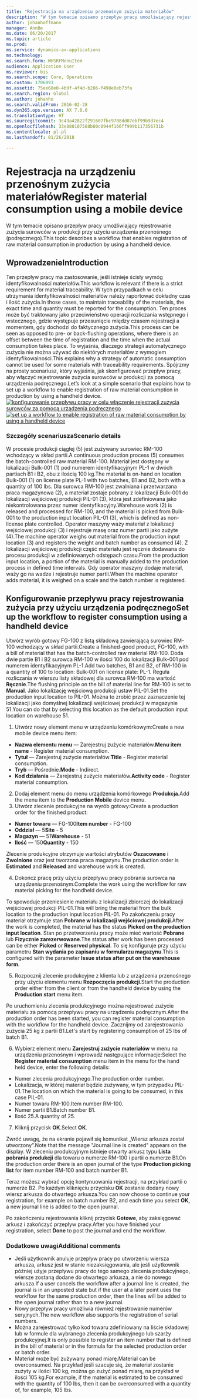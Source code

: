 ```yaml
---
title: "Rejestracja na urządzeniu przenośnym zużycia materiałów"
description: "W tym temacie opisano przepływ pracy umożliwiający rejestrowanie zużycia surowców w produkcji przy użyciu urządzenia przenośnego (podręcznego)."
author: johanhoffmann
manager: AnnBe
ms.date: 06/20/2017
ms.topic: article
ms.prod: 
ms.service: dynamics-ax-applications
ms.technology: 
ms.search.form: WHSRFMenuItem
audience: Application User
ms.reviewer: bis
ms.search.scope: Core, Operations
ms.custom: 1706093
ms.assetid: 75ee68e0-4b9f-4f4d-b286-f498e0eb73fa
ms.search.region: Global
ms.author: johanho
ms.search.validFrom: 2016-02-28
ms.dyn365.ops.version: AX 7.0.0
ms.translationtype: HT
ms.sourcegitcommit: 3c43a42822f291607fbc9708dd07ebf99b9d7ec4
ms.openlocfilehash: 33e880107588b80c0944f166ff999b117356731b
ms.contentlocale: pl-pl
ms.lasthandoff: 01/26/2018

---
```


# <a name="register-material-consumption-using-a-mobile-device"></a><span data-ttu-id="61017-103">Rejestracja na urządzeniu przenośnym zużycia materiałów</span><span class="sxs-lookup"><span data-stu-id="61017-103">Register material consumption using a mobile device</span></span>
<span data-ttu-id="61017-104">W tym temacie opisano przepływ pracy umożliwiający rejestrowanie zużycia surowców w produkcji przy użyciu urządzenia przenośnego (podręcznego).</span><span class="sxs-lookup"><span data-stu-id="61017-104">This topic describes a workflow that enables registration of raw material consumption in production by using a handheld device.</span></span>

<a name="introduction"></a><span data-ttu-id="61017-105">Wprowadzenie</span><span class="sxs-lookup"><span data-stu-id="61017-105">Introduction</span></span>
------------

<span data-ttu-id="61017-106">Ten przepływ pracy ma zastosowanie, jeśli istnieje ścisły wymóg identyfikowalności materiałów.</span><span class="sxs-lookup"><span data-stu-id="61017-106">This workflow is relevant if there is a strict requirement for material traceability.</span></span> <span data-ttu-id="61017-107">W tych przypadkach w celu utrzymania identyfikowalności materiałów należy raportować dokładny czas i ilość zużycia.</span><span class="sxs-lookup"><span data-stu-id="61017-107">In those cases, to maintain traceability of the materials, the exact time and quantity must be reported for the consumption.</span></span> <span data-ttu-id="61017-108">Ten proces może być traktowany jako przeciwieństwo operacji rozliczania wstępnego i wstecznego, gdzie występuje przesunięcie między czasem rejestracji a momentem, gdy dochodzi do faktycznego zużycia.</span><span class="sxs-lookup"><span data-stu-id="61017-108">This process can be seen as opposed to pre- or back-flushing operations, where there is an offset between the time of registration and the time when the actual consumption takes place.</span></span> <span data-ttu-id="61017-109">To wyjaśnia, dlaczego strategii automatycznego zużycia nie można używać do niektórych materiałów z wymogiem identyfikowalności.</span><span class="sxs-lookup"><span data-stu-id="61017-109">This explains why a strategy of automatic consumption cannot be used for some materials with traceability requirements.</span></span> <span data-ttu-id="61017-110">Spójrzmy na prosty scenariusz, który wyjaśnia, jak skonfigurować przepływ pracy, aby włączyć rejestrowanie zużycia surowców w produkcji za pomocą urządzenia podręcznego.</span><span class="sxs-lookup"><span data-stu-id="61017-110">Let’s look at a simple scenario that explains how to set up a workflow to enable registration of raw material consumption in production by using a handheld device.</span></span> <span data-ttu-id="61017-111">[![konfigurowanie przepływu pracy w celu włączenie rejestracji zużycia surowców za pomocą urządzenia podręcznego](./media/scenario3.png)](./media/scenario3.png)</span><span class="sxs-lookup"><span data-stu-id="61017-111">[![set up a workflow to enable registration of raw material consumption by using a handheld device](./media/scenario3.png)](./media/scenario3.png)</span></span>

### <a name="scenario-details"></a><span data-ttu-id="61017-112">Szczegóły scenariusza</span><span class="sxs-lookup"><span data-stu-id="61017-112">Scenario details</span></span>

<span data-ttu-id="61017-113">W procesie produkcji ciągłej (5) jest zużywany surowiec RM-100 wchodzący w skład partii.</span><span class="sxs-lookup"><span data-stu-id="61017-113">A continuous production process (5) consumes the batch-controlled raw material RM-100.</span></span> <span data-ttu-id="61017-114">Materiał jest dostępny w lokalizacji Bulk-001 (1) pod numerem identyfikacyjnym PL-1 w dwóch partiach B1 i B2, obu z ilością 100 kg.</span><span class="sxs-lookup"><span data-stu-id="61017-114">The material is on-hand on location Bulk-001 (1) on license plate PL-1 with two batches, B1 and B2, both with a quantity of 100 lbs.</span></span> <span data-ttu-id="61017-115">Dla surowca RM-100 jest zwalniana i przetwarzana praca magazynowa (2), a materiał zostaje pobrany z lokalizacji Bulk-001 do lokalizacji wejściowej produkcji PIL-01 (3), która jest zdefiniowana jako niekontrolowana przez numer identyfikacyjny.</span><span class="sxs-lookup"><span data-stu-id="61017-115">Warehouse work (2) is released and processed for RM-100, and the material is picked from Bulk-001 to the production input location PIL-01 (3), which is defined as non-license plate controlled.</span></span> <span data-ttu-id="61017-116">Operator maszyny waży materiał z lokalizacji wejściowej produkcji (3) i rejestruje masę oraz numer partii jako zużyte (4).</span><span class="sxs-lookup"><span data-stu-id="61017-116">The machine operator weighs out material from the production input location (3) and registers the weight and batch number as consumed (4).</span></span> <span data-ttu-id="61017-117">Z lokalizacji wejściowej produkcji część materiału jest ręcznie dodawana do procesu produkcji w zdefiniowanych odstępach czasu.</span><span class="sxs-lookup"><span data-stu-id="61017-117">From the production input location, a portion of the material is manually added to the production process in defined time intervals.</span></span> <span data-ttu-id="61017-118">Gdy operator maszyny dodaje materiał, waży go na wadze i rejestruje numer partii.</span><span class="sxs-lookup"><span data-stu-id="61017-118">When the machine operator adds material, it is weighed on a scale and the batch number is registered.</span></span>

## <a name="set-up-the-workflow-to-register-consumption-using-a-handheld-device"></a><span data-ttu-id="61017-119">Konfigurowanie przepływu pracy rejestrowania zużycia przy użyciu urządzenia podręcznego</span><span class="sxs-lookup"><span data-stu-id="61017-119">Set up the workflow to register consumption using a handheld device</span></span>
<span data-ttu-id="61017-120">Utwórz wyrób gotowy FG-100 z listą składową zawierającą surowiec RM-100 wchodzący w skład partii.</span><span class="sxs-lookup"><span data-stu-id="61017-120">Create a finished-good product, FG-100, with a bill of material that has the batch-controlled raw material RM-100.</span></span> <span data-ttu-id="61017-121">Doda dwie partie B1 i B2 surowca RM-100 w ilości 100 do lokalizacji Bulk-001 pod numerem identyfikacyjnym PL-1.</span><span class="sxs-lookup"><span data-stu-id="61017-121">Add two batches, B1 and B2, of RM-100 in a quantity of 100 to location: Bulk-001 on license plate: PL-1.</span></span> <span data-ttu-id="61017-122">Reguła rozliczania w wierszu listy składowej dla surowca RM-100 ma wartość **Ręcznie**.</span><span class="sxs-lookup"><span data-stu-id="61017-122">The flushing principle on the bill of material line for RM-100 is set to **Manual**.</span></span> <span data-ttu-id="61017-123">Jako lokalizację wejściową produkcji ustaw PIL-01.</span><span class="sxs-lookup"><span data-stu-id="61017-123">Set  the production input location to PIL-01.</span></span> <span data-ttu-id="61017-124">Można to zrobić przez zaznaczenie tej lokalizacji jako domyślnej lokalizacji wejściowej produkcji w magazynie 51.</span><span class="sxs-lookup"><span data-stu-id="61017-124">You can do that by selecting this location as the default production input location on warehouse 51.</span></span>

1.  <span data-ttu-id="61017-125">Utwórz nowy element menu w urządzeniu komórkowym:</span><span class="sxs-lookup"><span data-stu-id="61017-125">Create a new mobile device menu item:</span></span> 

-    <span data-ttu-id="61017-126">**Nazwa elementu menu** — Zarejestruj zużycie materiałów.</span><span class="sxs-lookup"><span data-stu-id="61017-126">**Menu item name** - Register material consumption.</span></span> 
-    <span data-ttu-id="61017-127">**Tytuł** — Zarejestruj zużycie materiałów.</span><span class="sxs-lookup"><span data-stu-id="61017-127">**Title** - Register material consumption.</span></span> 
-    <span data-ttu-id="61017-128">**Tryb** — Pośrednie.</span><span class="sxs-lookup"><span data-stu-id="61017-128">**Mode** - Indirect.</span></span> 
-    <span data-ttu-id="61017-129">**Kod działania** — Zarejestruj zużycie materiałów.</span><span class="sxs-lookup"><span data-stu-id="61017-129">**Activity code** - Register material consumption.</span></span>

2.  <span data-ttu-id="61017-130">Dodaj element menu do menu urządzenia komórkowego **Produkcja**.</span><span class="sxs-lookup"><span data-stu-id="61017-130">Add the menu item to the **Production Mobile** device menu.</span></span>
3.  <span data-ttu-id="61017-131">Utwórz zlecenie produkcyjne na wyrób gotowy:</span><span class="sxs-lookup"><span data-stu-id="61017-131">Create a production order for the finished product:</span></span> 

-    <span data-ttu-id="61017-132">**Numer towaru** — FG-100</span><span class="sxs-lookup"><span data-stu-id="61017-132">**Item number** - FG-100</span></span> 
-    <span data-ttu-id="61017-133">**Oddział** — 5</span><span class="sxs-lookup"><span data-stu-id="61017-133">**Site** - 5</span></span> 
-    <span data-ttu-id="61017-134">**Magazyn** — 51</span><span class="sxs-lookup"><span data-stu-id="61017-134">**Warehouse** - 51</span></span> 
-    <span data-ttu-id="61017-135">**Ilość** — 150</span><span class="sxs-lookup"><span data-stu-id="61017-135">**Quantity** - 150</span></span>

<span data-ttu-id="61017-136">Zlecenie produkcyjne otrzymuje wartości atrybutów **Oszacowane** i **Zwolnione** oraz jest tworzona praca magazynu.</span><span class="sxs-lookup"><span data-stu-id="61017-136">The production order is **Estimated** and **Released** and warehouse work is created.</span></span>

4.  <span data-ttu-id="61017-137">Dokończ pracę przy użyciu przepływu pracy pobrania surowca na urządzeniu przenośnym.</span><span class="sxs-lookup"><span data-stu-id="61017-137">Complete the work using the workflow for raw material picking for the handheld device.</span></span>

<span data-ttu-id="61017-138">To spowoduje przeniesienie materiału z lokalizacji zbiorczej do lokalizacji wejściowej produkcji PIL-01.</span><span class="sxs-lookup"><span data-stu-id="61017-138">This will bring the material from the bulk location to the production input location PIL-01.</span></span> <span data-ttu-id="61017-139">Po zakończeniu pracy materiał otrzymuje stan **Pobrane w lokalizacji wejściowej produkcji**.</span><span class="sxs-lookup"><span data-stu-id="61017-139">After the work is completed, the material has the status **Picked on the production input location**.</span></span> <span data-ttu-id="61017-140">Stan po przetworzeniu pracy może mieć wartość **Pobrane** lub **Fizycznie zarezerwowane**.</span><span class="sxs-lookup"><span data-stu-id="61017-140">The status after work has been processed can be either **Picked** or **Reserved physical**.</span></span> <span data-ttu-id="61017-141">To się konfiguruje przy użyciu parametru **Stan wydania po zapisaniu w formularzu magazynu**.</span><span class="sxs-lookup"><span data-stu-id="61017-141">This is configured with the parameter **Issue status after put on the warehouse form**.</span></span>

5.  <span data-ttu-id="61017-142">Rozpocznij zlecenie produkcyjne z klienta lub z urządzenia przenośnego przy użyciu elementu menu **Rozpoczęcia produkcji**.</span><span class="sxs-lookup"><span data-stu-id="61017-142">Start the production order either from the client or from the handheld device by using the **Production start** menu item.</span></span>

<span data-ttu-id="61017-143">Po uruchomieniu zlecenia produkcyjnego można rejestrować zużycie materiału za pomocą przepływu pracy na urządzeniu podręcznym.</span><span class="sxs-lookup"><span data-stu-id="61017-143">After the production order has been started, you can register material consumption with the workflow for the handheld device.</span></span> <span data-ttu-id="61017-144">Zacznijmy od zarejestrowania zużycia 25 kg z partii B1.</span><span class="sxs-lookup"><span data-stu-id="61017-144">Let's start by registering consumption of 25 lbs of batch B1.</span></span>

6.  <span data-ttu-id="61017-145">Wybierz element menu **Zarejestruj zużycie** **materiałów** w menu na urządzeniu przenośnym i wprowadź następujące informacje:</span><span class="sxs-lookup"><span data-stu-id="61017-145">Select the **Register material** **consumption** menu item in the menu for the hand held device, enter the following details:</span></span> 

-    <span data-ttu-id="61017-146">Numer zlecenia produkcyjnego.</span><span class="sxs-lookup"><span data-stu-id="61017-146">The production order number.</span></span> 
-    <span data-ttu-id="61017-147">Lokalizacja, w której materiał będzie zużywany, w tym przypadku PIL-01.</span><span class="sxs-lookup"><span data-stu-id="61017-147">The location on which the material is going to be consumed, in this case PIL-01.</span></span> 
-    <span data-ttu-id="61017-148">Numer towaru RM-100.</span><span class="sxs-lookup"><span data-stu-id="61017-148">Item number RM-100.</span></span> 
-    <span data-ttu-id="61017-149">Numer partii B1.</span><span class="sxs-lookup"><span data-stu-id="61017-149">Batch number B1.</span></span> 
-    <span data-ttu-id="61017-150">Ilość 25.</span><span class="sxs-lookup"><span data-stu-id="61017-150">A quantity of 25.</span></span>

7.  <span data-ttu-id="61017-151">Kliknij przycisk **OK**.</span><span class="sxs-lookup"><span data-stu-id="61017-151">Select **OK**.</span></span>

<span data-ttu-id="61017-152">Zwróć uwagę, że na ekranie pojawił się komunikat „Wiersz arkusza został utworzony”.</span><span class="sxs-lookup"><span data-stu-id="61017-152">Note that the message "Journal line is created" appears on the display.</span></span> <span data-ttu-id="61017-153">W zleceniu produkcyjnym istnieje otwarty arkusz typu **Lista pobrania produkcji** dla towaru o numerze RM-100 i partii o numerze B1.</span><span class="sxs-lookup"><span data-stu-id="61017-153">On the production order there is an open journal of the type **Production picking list** for item number RM-100 and batch number B1.</span></span> 

<span data-ttu-id="61017-154">Teraz możesz wybrać opcję kontynuowania rejestracji, na przykład partii o numerze B2. Po każdym kliknięciu przycisku **OK** zostanie dodany nowy wiersz arkusza do otwartego arkusza.</span><span class="sxs-lookup"><span data-stu-id="61017-154">You can now choose to continue your registration, for example on batch number B2, and each time you select **OK,** a new journal line is added to the open journal.</span></span> 

<span data-ttu-id="61017-155">Po zakończeniu rejestrowania kliknij przycisk **Gotowe**, aby zaksięgować arkusz i zakończyć przepływ pracy.</span><span class="sxs-lookup"><span data-stu-id="61017-155">After you have finished your registration, select **Done** to post the journal and end the workflow.</span></span>

### <a name="additional-comments"></a><span data-ttu-id="61017-156">Dodatkowe uwagi</span><span class="sxs-lookup"><span data-stu-id="61017-156">Additional comments</span></span> 

-   <span data-ttu-id="61017-157">Jeśli użytkownik anuluje przepływ pracy po utworzeniu wiersza arkusza, arkusz jest w stanie niezaksięgowania, ale jeśli użytkownik później użyje przepływu pracy do tego samego zlecenia produkcyjnego, wiersze zostaną dodane do otwartego arkusza, a nie do nowego arkusza.</span><span class="sxs-lookup"><span data-stu-id="61017-157">If a user cancels the workflow after a journal line is created, the journal is in an unposted state but if the user at a later point uses the workflow for the same production order, then the lines will be added to the open journal rather than to a new journal.</span></span>
-   <span data-ttu-id="61017-158">Nowy przepływ pracy umożliwia również rejestrowanie numerów seryjnych.</span><span class="sxs-lookup"><span data-stu-id="61017-158">The new workflow also supports the registration of serial numbers.</span></span>
-   <span data-ttu-id="61017-159">Można zarejestrować tylko kod towaru zdefiniowany na liście składowej lub w formule dla wybranego zlecenia produkcyjnego lub szarży produkcyjnej.</span><span class="sxs-lookup"><span data-stu-id="61017-159">It is only possible to register an item number that is defined in the bill of material or in the formula for the selected production order or batch order.</span></span>
-   <span data-ttu-id="61017-160">Materiał może być zużywany ponad miarę.</span><span class="sxs-lookup"><span data-stu-id="61017-160">Material can be overconsumed.</span></span> <span data-ttu-id="61017-161">Na przykład jeśli szacuje się, że materiał zostanie zużyty w ilości 100 kg, można go zużyć ponad miarę, na przykład w ilości 105 kg.</span><span class="sxs-lookup"><span data-stu-id="61017-161">For example, if the material is estimated to be consumed with the quantity of 100 lbs, then it can be overconsumed with a quantity of, for example, 105 lbs.</span></span>



